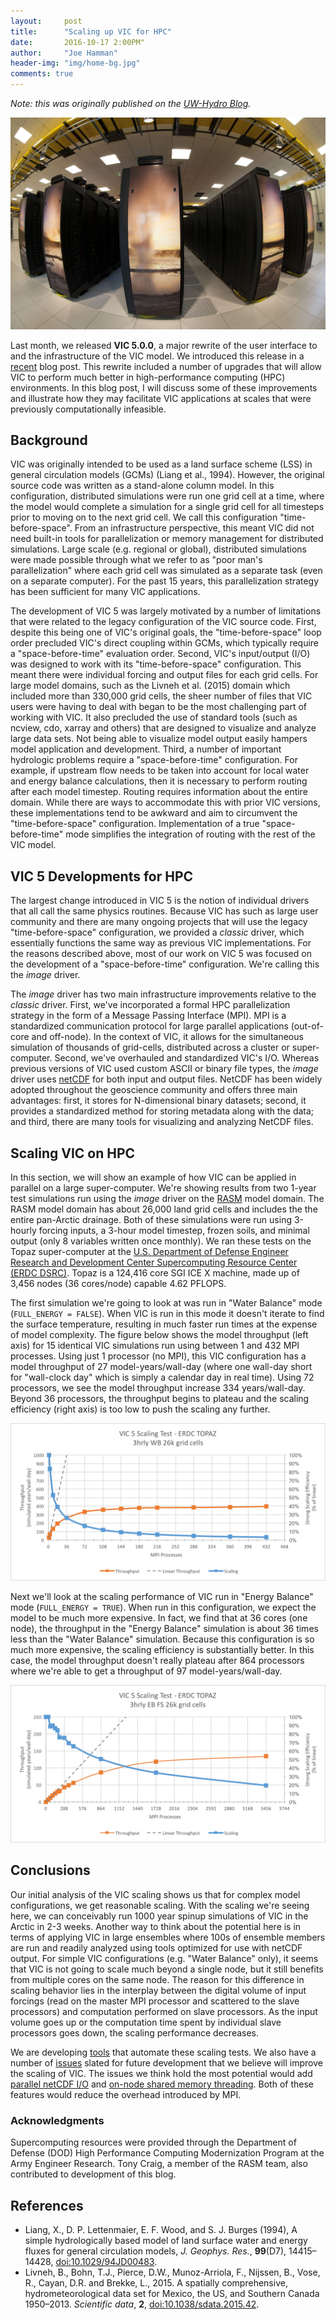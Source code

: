 ```yaml
---
layout:     post
title:      "Scaling up VIC for HPC"
date:       2016-10-17 2:00PM"
author:     "Joe Hamman"
header-img: "img/home-bg.jpg"
comments: true
---
```


*Note: this was originally published on the [UW-Hydro Blog](http://uw-hydro.github.io/blog/VIC-5-0-0-scaling).*

![supercomputer](/img/super-computers.jpg)


Last month, we released **VIC 5.0.0**, a major rewrite of the user interface to and the infrastructure of the VIC model.
We introduced this release in a [recent](VIC-5-0-0-release) blog post.
This rewrite included a number of upgrades that will allow VIC to perform much better in high-performance computing (HPC) environments.
In this blog post, I will discuss some of these improvements and illustrate how they may facilitate VIC applications at scales that were previously computationally infeasible.

## Background
VIC was originally intended to be used as a land surface scheme (LSS) in general circulation models (GCMs) (Liang et al., 1994).
However, the original source code was written as a stand-alone column model.
In this configuration, distributed simulations were run one grid cell at a time, where the model would complete a simulation for a single grid cell for all timesteps prior to moving on to the next grid cell.
We call this configuration "time-before-space".
From an infrastructure perspective, this meant VIC did not need built-in tools for parallelization or memory management for distributed simulations.
Large scale (e.g. regional or global), distributed simulations were made possible through what we refer to as "poor man's parallelization" where each grid cell was simulated as a separate task (even on a separate computer).
For the past 15 years, this parallelization strategy has been sufficient for many VIC applications.

The development of VIC 5 was largely motivated by a number of limitations that were related to the legacy configuration of the VIC source code.
First, despite this being one of VIC's original goals, the "time-before-space" loop order precluded VIC's direct coupling within GCMs, which typically require a "space-before-time" evaluation order.
Second, VIC's input/output (I/O) was designed to work with its "time-before-space" configuration.
This meant there were individual forcing and output files for each grid cells.
For large model domains, such as the Livneh et al. (2015) domain which included more than 330,000 grid cells, the sheer number of files that VIC users were having to deal with began to be the most challenging part of working with VIC.
It also precluded the use of standard tools (such as ncview, cdo, xarray and others) that are designed to visualize and analyze large data sets. Not being able to visualize model output easily hampers model application and development.
Third, a number of important hydrologic problems require a "space-before-time" configuration. For example, if upstream flow needs to be taken into account for local water and energy balance calculations, then it is necessary to perform routing after each model timestep. Routing requires information about the entire domain. While there are ways to accommodate this with prior VIC versions, these implementations tend to be awkward and aim to circumvent the "time-before-space" configuration.
Implementation of a true "space-before-time" mode simplifies the integration of routing with the rest of the VIC model.

## VIC 5 Developments for HPC
The largest change introduced in VIC 5 is the notion of individual drivers that all call the same physics routines.
Because VIC has such as large user community and there are many ongoing projects that will use the legacy "time-before-space" configuration, we provided a _classic_ driver, which essentially functions the same way as previous VIC implementations.
For the reasons described above, most of our work on VIC 5 was focused on the development of a "space-before-time" configuration.
We're calling this the _image_ driver.

The _image_ driver has two main infrastructure improvements relative to the _classic_ driver.
First, we've incorporated a formal HPC parallelization strategy in the form of a Message Passing Interface (MPI).
MPI is a standardized communication protocol for large parallel applications (out-of-core and off-node).
In the context of VIC, it allows for the simultaneous simulation of thousands of grid-cells, distributed across a cluster or super-computer.
Second, we've overhauled and standardized VIC's I/O.
Whereas previous versions of VIC used custom ASCII or binary file types, the _image_ driver uses [netCDF](http://www.unidata.ucar.edu/software/netcdf/) for both input and output files.
NetCDF has been widely adopted throughout the geoscience community and offers three main advantages: first, it stores for N-dimensional binary datasets; second, it provides a standardized method for storing metadata along with the data; and third, there are many tools for visualizing and analyzing NetCDF files.

## Scaling VIC on HPC
In this section, we will show an example of how VIC can be applied in parallel on a large super-computer.
We're showing results from two 1-year test simulations run using the _image_ driver on the [RASM](../current_project/RASM) model domain.
The RASM model domain has about 26,000 land grid cells and includes the the entire pan-Arctic drainage.
Both of these simulations were run using 3-hourly forcing inputs, a 3-hour model timestep, frozen soils, and minimal output (only 8 variables written once monthly).
We ran these tests on the Topaz super-computer at the [U.S. Department of Defense Engineer Research and Development Center Supercomputing Resource Center (ERDC DSRC)](https://www.erdc.hpc.mil/).
Topaz is a 124,416 core SGI ICE X machine, made up of 3,456 nodes (36 cores/node) capable 4.62 PFLOPS.

The first simulation we're going to look at was run in "Water Balance" mode (`FULL_ENERGY = FALSE`).
When VIC is run in this mode it doesn't iterate to find the surface temperature, resulting in much faster run times at the expense of model complexity.
The figure below shows the model throughput (left axis) for 15 identical VIC simulations run using between 1 and 432 MPI processes.
Using just 1 processor (no MPI), this VIC configuration has a model throughput of 27 model-years/wall-day (where one wall-day short for "wall-clock day" which is simply a calendar day in real time).
Using 72 processors, we see the model throughput increase 334 years/wall-day.
Beyond 36 processors, the throughput begins to plateau and the scaling efficiency (right axis) is too low to push the scaling any further.

![scalingwb](/img/vic5_scaling_wb.png)

Next we'll look at the scaling performance of VIC run in "Energy Balance" mode (`FULL_ENERGY = TRUE`).
When run in this configuration, we expect the model to be much more expensive.
In fact, we find that at 36 cores (one node), the throughput in the "Energy Balance" simulation is about 36 times less than the "Water Balance" simulation.
Because this configuration is so much more expensive, the scaling efficiency is substantially better.
In this case, the model throughput doesn't really plateau after 864 processors where we're able to get a throughput of 97 model-years/wall-day.

![scalingeb](/img/vic5_scaling_eb.png)

## Conclusions
Our initial analysis of the VIC scaling shows us that for complex model configurations, we get reasonable scaling.
With the scaling we're seeing here, we can conceivably run 1000 year spinup simulations of VIC in the Arctic in 2-3 weeks.
Another way to think about the potential here is in terms of applying VIC in large ensembles where 100s of ensemble members are run and readily analyzed using tools optimized for use with netCDF output.
For simple VIC configurations (e.g. "Water Balance" only), it seems that VIC is not going to scale much beyond a single node, but it still benefits from multiple cores on the same node.
The reason for this difference in scaling behavior lies in the interplay between the digital volume of input forcings (read on the master MPI processor and scattered to the slave processors) and computation performed on slave processors.
As the input volume goes up or the computation time spent by individual slave processors goes down, the scaling performance decreases.

We are developing [tools](https://github.com/UW-Hydro/VIC/blob/master/tests/run_profiling.py) that automate these scaling tests.
We also have a number of [issues](https://github.com/UW-Hydro/VIC/issues) slated for future development that we believe will improve the scaling of VIC.
The issues we think hold the most potential would add [parallel netCDF I/O](https://github.com/UW-Hydro/VIC/issues/187) and [on-node shared memory threading](https://github.com/UW-Hydro/VIC/issues/522).
Both of these features would reduce the overhead introduced by MPI.

### Acknowledgments
Supercomputing resources were provided through the Department of Defense (DOD) High Performance Computing Modernization Program at the Army Engineer Research.
Tony Craig, a member of the RASM team, also contributed to development of this blog.

## References

- Liang, X., D. P. Lettenmaier, E. F. Wood, and S. J. Burges (1994), A simple hydrologically based model of land surface water and energy fluxes for general circulation models, _J. Geophys. Res._, **99**(D7), 14415–14428, [doi:10.1029/94JD00483](http://dx.doi.org/10.1029/94JD00483).
- Livneh, B., Bohn, T.J., Pierce, D.W., Munoz-Arriola, F., Nijssen, B., Vose, R., Cayan, D.R. and Brekke, L., 2015. A spatially comprehensive, hydrometeorological data set for Mexico, the US, and Southern Canada 1950–2013. _Scientific data_, **2**, [doi:10.1038/sdata.2015.42](http://dx.doi.org/10.1038/sdata.2015.42).